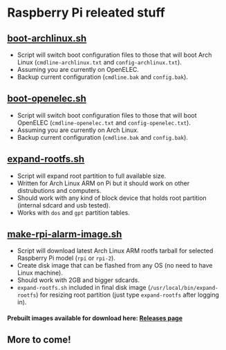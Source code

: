 # Raspberry Pi releated stuff

## [boot-archlinux.sh](boot-archlinux.sh)
* Script will switch boot configuration files to those that will boot Arch Linux (`cmdline-archlinux.txt` and `config-archlinux.txt`).
* Assuming you are currently on OpenELEC.
* Backup current configuration (`cmdline.bak` and `config.bak`).

## [boot-openelec.sh](boot-openelec.sh)
* Script will switch boot configuration files to those that will boot OpenELEC (`cmdline-openelec.txt` and `config-openelec.txt`).
* Assuming you are currently on Arch Linux.
* Backup current configuration (`cmdline.bak` and `config.bak`).

## [expand-rootfs.sh](expand-rootfs.sh)
* Script will expand root partition to full available size.
* Written for Arch Linux ARM on Pi but it should work on other distrubutions and computers.
* Should work with any kind of block device that holds root partition (internal sdcard and usb tested).
* Works with `dos` and `gpt` partition tables.

## [make-rpi-alarm-image.sh](make-rpi-alarm-image.sh)
* Script will download latest Arch Linux ARM rootfs tarball for selected Raspberry Pi model (`rpi` or `rpi-2`).
* Create disk image that can be flashed from any OS (no need to have Linux machine).
* Should work with 2GB and bigger sdcards.
* `expand-rootfs.sh` included in final disk image (`/usr/local/bin/expand-rootfs`) for resizing root partition (just type `expand-rootfs` after logging in).

#### Prebuilt images available for download here: [Releases page](https://github.com/Snoop05/raspberrypi/releases)

## More to come!
